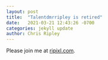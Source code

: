 ```yaml
---
layout: post
title:  "Talentdmrripley is retired"
date:   2021-03-21 12:43:26 -0700
categories: jekyll update
author: Chris Ripley
---
```

Please join me at [ripixl.com](https://ripixl.com).